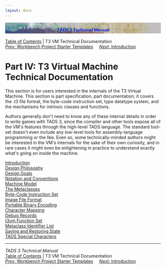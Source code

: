 ```yaml
---
layout: docs
---
```

<div class="topbar">

<img src="topbar.jpg" data-border="0" />

</div>

<div class="nav">

<a href="toc.html" class="nav">Table of Contents</a> \| T3 VM Technical
Documentation  
<span class="navnp"><a href="t3projectStarters.html" class="nav"><em>Prev:</em> Workbench
Project Starter Templates</a>    
<a href="t3spec/intro.html" class="nav"><em>Next:</em> Introduction</a>
    </span>

</div>

<div class="main">

# Part IV: T3 Virtual Machine Technical Documentation

This section is for users interested in the internals of the T3 Virtual
Machine. This section is part specification, part documentation; it
covers the .t3 file format, the byte-code instruction set, type datatype
system, and the mechanisms for intrinsic classes and functions.

Authors generally don't need to know any of these internal details in
order to write games with TADS 3, since the compiler and other tools
expose all of the VM's features through the high-level TADS language.
The standard tool-set doesn't even include any low-level tools for
assembly-language programming or the like. Even so, some
technically-minded authors might be interested in the VM's internals for
the sake of their own curiosity, and in rare cases it might even be
enlightening in practice to understand exactly what's going on inside
the machine.

<div class="sectoc">

[Introduction](t3spec/intro.html)  
[Design Philosophy](t3spec/philos.html)  
[Design Goals](t3spec/goals.html)  
[Notation and Conventions](t3spec/notation.html)  
[Machine Model](t3spec/model.html)  
[The Metaclasses](t3spec/metacl.html)  
[Byte-Code Instruction Set](t3spec/opcode.html)  
[Image File Format](t3spec/format.html)  
[Portable Binary Encoding](t3spec/bincode.html)  
[Character Mapping](t3spec/charmap.html)  
[Debug Records](t3spec/debug.html)  
[t3vm Function Set](t3spec/fnset_t3.html)  
[Metaclass Identifier List](t3spec/metalist.html)  
[Saving and Restoring State](t3spec/save.html)  
[TADS Special Characters](t3spec/tadsspch.html)  

</div>

</div>

------------------------------------------------------------------------

<div class="navb">

*TADS 3 Technical Manual*  
<a href="toc.html" class="nav">Table of Contents</a> \| T3 VM Technical
Documentation  
<span class="navnp"><a href="t3projectStarters.html" class="nav"><em>Prev:</em> Workbench
Project Starter Templates</a>    
<a href="t3spec/intro.html" class="nav"><em>Next:</em> Introduction</a>
    </span>

</div>
